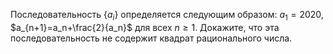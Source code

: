Последовательность $\{a_i\}$ определяется следующим образом: $a_1=2020,$ $a_{n+1}=a_n+\frac{2}{a_n}$ для всех $n\ge 1.$ Докажите, что эта последовательность не содержит квадрат рационального числа.
